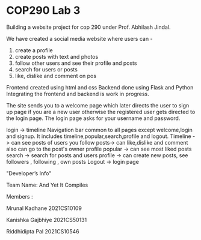 # COP290 Lab 3
Building a website project for cop 290 under Prof. Abhilash Jindal.

We have created a social media website where users can -

1. create a profile
2. create posts with text and photos
3. follow other users and see their profile and posts
4. search for users or posts
5. like, dislike and comment on pos

Frontend created using html and css
Backend done using Flask and Python
Integrating the frontend and backend is work in progress.

The site sends you to a welcome page which later directs the user to sign up page if you are a new user otherwise the registered user gets directed to the login page. The login page asks for your username and password.

login -> timeline
Navigation bar common to all pages except welcome,login and signup. It includes timeline,popular,search,profile and logout.
Timeline -> can see posts of users you follow
posts-> can like,dislike and comment also can go to the post's owner profile
popular -> can see most liked posts
search -> search for posts and users
profile -> can create new posts, see followers , following , own posts
Logout -> login page

"Developer’s Info"

Team Name: And Yet It Compiles

Members :

Mrunal Kadhane 2021CS10109

Kanishka Gajbhiye 2021CS50131

Riddhidipta Pal 2021CS10546





